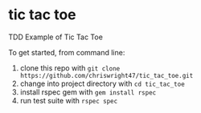 # tic tac toe
TDD Example of Tic Tac Toe

To get started, from command line:

1. clone this repo with `git clone https://github.com/chriswright47/tic_tac_toe.git`
1. change into project directory with `cd tic_tac_toe`
1. install rspec gem with `gem install rspec`
1. run test suite with `rspec spec`
